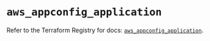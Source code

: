 # `aws_appconfig_application`

Refer to the Terraform Registry for docs: [`aws_appconfig_application`](https://registry.terraform.io/providers/hashicorp/aws/6.10.0/docs/resources/appconfig_application).
